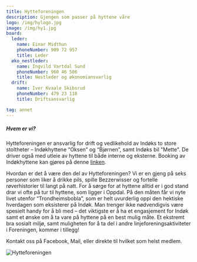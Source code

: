 ```yaml
---
title: Hytteforeningen
description: Gjengen som passer på hyttene våre
logo: /img/hylogo.jpg
image: /img/hy1.jpg
board:
  leder:
    name: Einar Midthun
    phoneNumber: 909 72 957
    title: Leder
  øko_nestleder:
    name: Ingvild Vartdal Sund
    phoneNumber: 960 46 506
    title: Nestleder og økonomiansvarlig
  drift:
    name: Iver Kvaale Skibsrud
    phoneNumber: 479 23 118
    title: Driftsansvarlig

tag: annet
---
```


##### Hvem er vi?

Hytteforeningen er ansvarlig for drift og vedlikehold av Indøks to store stoltheter – Indøkhyttene “Oksen” og “Bjørnen”, samt Indøks bil "Mette". De driver også med utleie av hyttene til både interne og eksterne. Booking av Indøkhyttene kan gjøres på denne [linken](https://www.indokntnu.no/cabins).

Hvordan er det å være den del av Hytteforeningen? Vi er en gjeng på seks personer som liker å drikke pils, spille Bezzerwisser og fortelle røverhistorier til langt på natt. For å sørge for at hyttene alltid er i god stand drar vi ofte på tur til hyttene, som ligger i Oppdal. På den måten får vi nyte livet utenfor “Trondheimsbobla”, som er helt uvurderlig oppi den hektiske hverdagen som eksisterer på Indøk. Man trenger ikke nødvendigvis være spesielt handy for å bli med – det viktigste er å ha et engasjement for Indøk samt et ønske om å ta vare på hyttene på en best mulig måte. Et ekstremt bra sosialt miljø, samt muligheten for å ta del i andre linjeforeningsaktiviteter i Foreningen, kommer i tillegg!

Kontakt oss på Facebook, Mail, eller direkte til hvilket som helst medlem.

![Hytteforeningen](/img/hy2.jpg)
